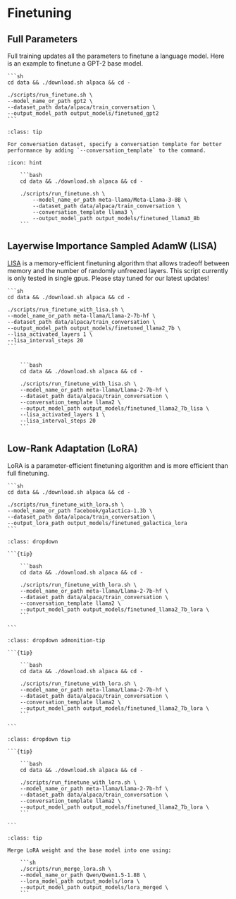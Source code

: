 # Finetuning 

## Full Parameters

Full training updates all the parameters to finetune a language model.
Here is an example to finetune a GPT-2 base model.

    ```sh
    cd data && ./download.sh alpaca && cd -

    ./scripts/run_finetune.sh \
    --model_name_or_path gpt2 \
    --dataset_path data/alpaca/train_conversation \
    --output_model_path output_models/finetuned_gpt2
    ```

```{admonition} Conversation Template
:class: tip

For conversation dataset, specify a conversation template for better performance by adding `--conversation_template` to the command.  
```

```{dropdown} Llama-3-8B conversation dataset example
:icon: hint

    ```bash
    cd data && ./download.sh alpaca && cd -

    ./scripts/run_finetune.sh \
        --model_name_or_path meta-llama/Meta-Llama-3-8B \
        --dataset_path data/alpaca/train_conversation \
        --conversation_template llama3 \
        --output_model_path output_models/finetuned_llama3_8b
    ```

```


## Layerwise Importance Sampled AdamW (LISA)

[LISA](https://arxiv.org/abs/2403.17919) is a memory-efficient finetuning algorithm that allows tradeoff between memory and the number of randomly unfreezed layers. This script currently is only tested in single gpus. Please stay tuned for our latest updates!

    ```sh
    cd data && ./download.sh alpaca && cd -

    ./scripts/run_finetune_with_lisa.sh \
    --model_name_or_path meta-llama/Llama-2-7b-hf \
    --dataset_path data/alpaca/train_conversation \
    --output_model_path output_models/finetuned_llama2_7b \
    --lisa_activated_layers 1 \
    --lisa_interval_steps 20
    ```

```{toggle} Llama-2-7B conversation dataset example

    ```bash
    cd data && ./download.sh alpaca && cd -

    ./scripts/run_finetune_with_lisa.sh \
    --model_name_or_path meta-llama/Llama-2-7b-hf \
    --dataset_path data/alpaca/train_conversation \
    --conversation_template llama2 \
    --output_model_path output_models/finetuned_llama2_7b_lisa \
    --lisa_activated_layers 1 \
    --lisa_interval_steps 20
    ```

```


## Low-Rank Adaptation (LoRA)

LoRA is a parameter-efficient finetuning algorithm and is more efficient than full finetuning.

    ```sh
    cd data && ./download.sh alpaca && cd -

    ./scripts/run_finetune_with_lora.sh \
    --model_name_or_path facebook/galactica-1.3b \
    --dataset_path data/alpaca/train_conversation \
    --output_lora_path output_models/finetuned_galactica_lora
    ```

````{admonition} Llama-2-7B conversation dataset example
:class: dropdown

```{tip}

    ```bash
    cd data && ./download.sh alpaca && cd -

    ./scripts/run_finetune_with_lora.sh \
    --model_name_or_path meta-llama/Llama-2-7b-hf \
    --dataset_path data/alpaca/train_conversation \
    --conversation_template llama2 \
    --output_model_path output_models/finetuned_llama2_7b_lora \
    ```
    
```

````

````{admonition} Llama-2-7B conversation dataset example
:class: dropdown admonition-tip

```{tip}

    ```bash
    cd data && ./download.sh alpaca && cd -

    ./scripts/run_finetune_with_lora.sh \
    --model_name_or_path meta-llama/Llama-2-7b-hf \
    --dataset_path data/alpaca/train_conversation \
    --conversation_template llama2 \
    --output_model_path output_models/finetuned_llama2_7b_lora \
    ```
    
```

````

````{admonition} Llama-2-7B conversation dataset example
:class: dropdown tip

```{tip}

    ```bash
    cd data && ./download.sh alpaca && cd -

    ./scripts/run_finetune_with_lora.sh \
    --model_name_or_path meta-llama/Llama-2-7b-hf \
    --dataset_path data/alpaca/train_conversation \
    --conversation_template llama2 \
    --output_model_path output_models/finetuned_llama2_7b_lora \
    ```
    
```

````

```{admonition} Merge LoRA Weight
:class: tip

Merge LoRA weight and the base model into one using:  

    ```sh
    ./scripts/run_merge_lora.sh \
    --model_name_or_path Qwen/Qwen1.5-1.8B \
    --lora_model_path output_models/lora \
    --output_model_path output_models/lora_merged \
    ```
```
